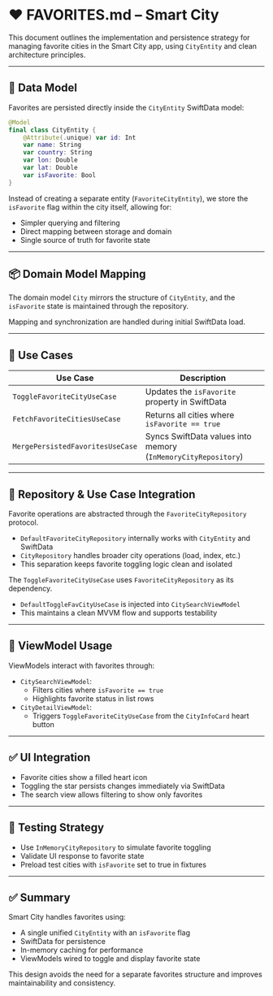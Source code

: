 # ❤️ FAVORITES.md – Smart City

This document outlines the implementation and persistence strategy for managing favorite cities in the Smart City app, using `CityEntity` and clean architecture principles.

---

## 💾 Data Model

Favorites are persisted directly inside the `CityEntity` SwiftData model:

```swift
@Model
final class CityEntity {
    @Attribute(.unique) var id: Int
    var name: String
    var country: String
    var lon: Double
    var lat: Double
    var isFavorite: Bool
}
```

Instead of creating a separate entity (`FavoriteCityEntity`), we store the `isFavorite` flag within the city itself, allowing for:

- Simpler querying and filtering
- Direct mapping between storage and domain
- Single source of truth for favorite state

---

## 📦 Domain Model Mapping

The domain model `City` mirrors the structure of `CityEntity`, and the `isFavorite` state is maintained through the repository.

Mapping and synchronization are handled during initial SwiftData load.

---

## 🧠 Use Cases

| Use Case | Description |
|----------|-------------|
| `ToggleFavoriteCityUseCase` | Updates the `isFavorite` property in SwiftData |
| `FetchFavoriteCitiesUseCase` | Returns all cities where `isFavorite == true` |
| `MergePersistedFavoritesUseCase` | Syncs SwiftData values into memory (`InMemoryCityRepository`) |

---

## 🧱 Repository & Use Case Integration

Favorite operations are abstracted through the `FavoriteCityRepository` protocol.

- `DefaultFavoriteCityRepository` internally works with `CityEntity` and SwiftData
- `CityRepository` handles broader city operations (load, index, etc.)
- This separation keeps favorite toggling logic clean and isolated

The `ToggleFavoriteCityUseCase` uses `FavoriteCityRepository` as its dependency.

- `DefaultToggleFavCityUseCase` is injected into `CitySearchViewModel`
- This maintains a clean MVVM flow and supports testability

---

## 🧠 ViewModel Usage

ViewModels interact with favorites through:

- `CitySearchViewModel`:
  - Filters cities where `isFavorite == true`
  - Highlights favorite status in list rows
- `CityDetailViewModel`:
  - Triggers `ToggleFavoriteCityUseCase` from the `CityInfoCard` heart button

---

## ✅ UI Integration

- Favorite cities show a filled heart icon
- Toggling the star persists changes immediately via SwiftData
- The search view allows filtering to show only favorites

---

## 🧪 Testing Strategy

- Use `InMemoryCityRepository` to simulate favorite toggling
- Validate UI response to favorite state
- Preload test cities with `isFavorite` set to true in fixtures

---

## ✅ Summary

Smart City handles favorites using:

- A single unified `CityEntity` with an `isFavorite` flag
- SwiftData for persistence
- In-memory caching for performance
- ViewModels wired to toggle and display favorite state

This design avoids the need for a separate favorites structure and improves maintainability and consistency.

